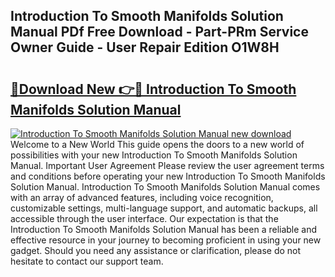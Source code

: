 ## Introduction To Smooth Manifolds Solution Manual PDf Free Download - Part-PRm Service Owner Guide - User Repair Edition O1W8H

# <h2><a href="http://bc73586.oget.top/?id=Introduction+To+Smooth+Manifolds+Solution+Manual">🔗Download New 👉🔴 Introduction To Smooth Manifolds Solution Manual</a></h2>

[![Introduction To Smooth Manifolds Solution Manual new download](https://i.imgur.com/5g1atiW.png)](http://bc73586.oget.top/?id=Introduction+To+Smooth+Manifolds+Solution+Manual)
Welcome to a New World This guide opens the doors to a new world of possibilities with your new Introduction To Smooth Manifolds Solution Manual. Important User Agreement Please review the user agreement terms and conditions before operating your new Introduction To Smooth Manifolds Solution Manual. Introduction To Smooth Manifolds Solution Manual comes with an array of advanced features, including voice recognition, customizable settings, multi-language support, and automatic backups, all accessible through the user interface. Our expectation is that the Introduction To Smooth Manifolds Solution Manual has been a reliable and effective resource in your journey to becoming proficient in using your new gadget. Should you need any assistance or clarification, please do not hesitate to contact our support team.
